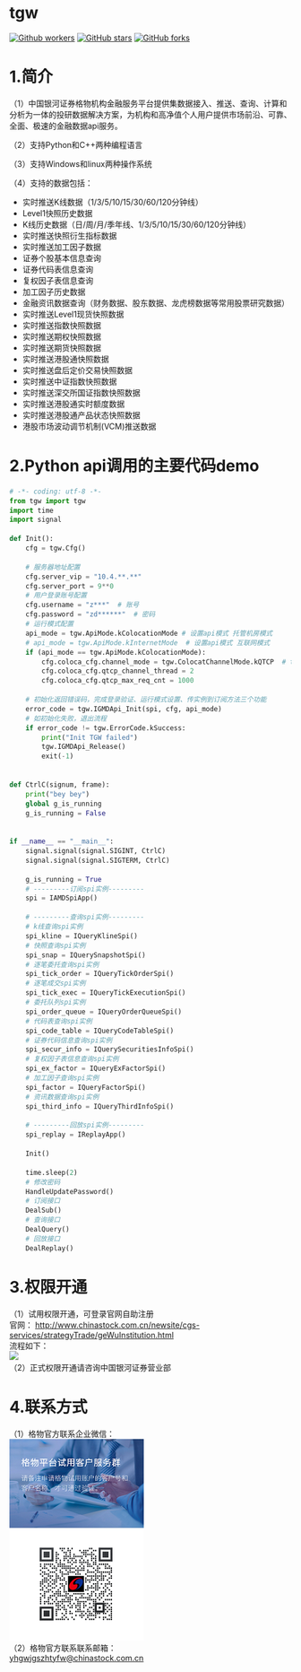 # tgw<br>
[![Github workers](https://img.shields.io/github/watchers/tgw2023/tgw.svg?style=social&label=Watchers&)](https://github.com/tgw2023/tgw/watchers)
[![GitHub stars](https://img.shields.io/github/stars/tgw2023/tgw.svg?style=social&label=Star&)](https://github.com/tgw2023/tgw/stargazers)
[![GitHub forks](https://img.shields.io/github/forks/tgw2023/tgw.svg?style=social&label=Fork&)](https://github.com/tgw2023/tgw/fork)

# 1.简介
（1）中国银河证券格物机构金融服务平台提供集数据接入、推送、查询、计算和分析为一体的投研数据解决方案，为机构和高净值个人用户提供市场前沿、可靠、全面、极速的金融数据api服务。 	<br/>

（2）支持Python和C++两种编程语言 	<br/>

（3）支持Windows和linux两种操作系统 	<br/>

（4）支持的数据包括： 	<br/>
*   实时推送K线数据（1/3/5/10/15/30/60/120分钟线）<br> 
*   Level1快照历史数据
*   K线历史数据（日/周/月/季年线、1/3/5/10/15/30/60/120分钟线）<br> 
*   实时推送快照衍生指标数据<br> 
*   实时推送加工因子数据<br> 
*   证券个股基本信息查询<br> 
*   证券代码表信息查询<br> 
*   复权因子表信息查询<br> 
*   加工因子历史数据<br> 
*   金融资讯数据查询（财务数据、股东数据、龙虎榜数据等常用股票研究数据）<br> 
*   实时推送Level1现货快照数据<br> 
*   实时推送指数快照数据<br> 
*   实时推送期权快照数据<br> 
*   实时推送期货快照数据<br> 
*   实时推送港股通快照数据<br> 
*   实时推送盘后定价交易快照数据<br> 
*   实时推送中证指数快照数据<br> 
*   实时推送深交所国证指数快照数据<br> 
*   实时推送港股通实时额度数据<br> 
*   实时推送港股通产品状态快照数据<br> 
*   港股市场波动调节机制(VCM)推送数据<br> 

# 2.Python api调用的主要代码demo
```python
# -*- coding: utf-8 -*-
from tgw import tgw
import time
import signal

def Init():
    cfg = tgw.Cfg()

    # 服务器地址配置
    cfg.server_vip = "10.4.**.**"
    cfg.server_port = 9**0
    # 用户登录账号配置
    cfg.username = "z***"  # 账号
    cfg.password = "zd******"  # 密码
    # 运行模式配置
    api_mode = tgw.ApiMode.kColocationMode # 设置api模式 托管机房模式
    # api_mode = tgw.ApiMode.kInternetMode  # 设置api模式 互联网模式
    if (api_mode == tgw.ApiMode.kColocationMode):
        cfg.coloca_cfg.channel_mode = tgw.ColocatChannelMode.kQTCP  # tcp查询模式
        cfg.coloca_cfg.qtcp_channel_thread = 2
        cfg.coloca_cfg.qtcp_max_req_cnt = 1000

    # 初始化返回错误码，完成登录验证、运行模式设置、传实例到订阅方法三个功能
    error_code = tgw.IGMDApi_Init(spi, cfg, api_mode)
    # 如初始化失败，退出流程
    if error_code != tgw.ErrorCode.kSuccess:
        print("Init TGW failed")
        tgw.IGMDApi_Release()
        exit(-1)


def CtrlC(signum, frame):
    print("bey bey")
    global g_is_running
    g_is_running = False


if __name__ == "__main__":
    signal.signal(signal.SIGINT, CtrlC)
    signal.signal(signal.SIGTERM, CtrlC)

    g_is_running = True
    # ---------订阅spi实例---------
    spi = IAMDSpiApp()

    # ---------查询spi实例---------
    # k线查询spi实例
    spi_kline = IQueryKlineSpi()
    # 快照查询spi实例
    spi_snap = IQuerySnapshotSpi()
    # 逐笔委托查询spi实例
    spi_tick_order = IQueryTickOrderSpi()
    # 逐笔成交spi实例
    spi_tick_exec = IQueryTickExecutionSpi()
    # 委托队列spi实例
    spi_order_queue = IQueryOrderQueueSpi()
    # 代码表查询spi实例
    spi_code_table = IQueryCodeTableSpi()
    # 证券代码信息查询spi实例
    spi_secur_info = IQuerySecuritiesInfoSpi()
    # 复权因子表信息查询spi实例
    spi_ex_factor = IQueryExFactorSpi()
    # 加工因子查询spi实例
    spi_factor = IQueryFactorSpi()
    # 资讯数据查询spi实例
    spi_third_info = IQueryThirdInfoSpi()

    # ---------回放spi实例---------
    spi_replay = IReplayApp()

    Init()

    time.sleep(2)
    # 修改密码
    HandleUpdatePassword()
    # 订阅接口
    DealSub()
    # 查询接口
    DealQuery()
    # 回放接口
    DealReplay()
```
# 3.权限开通
（1）试用权限开通，可登录官网自助注册<br/>
   官网： http://www.chinastock.com.cn/newsite/cgs-services/strategyTrade/geWuInstitution.html <br/>
   流程如下：<br/>
                       ![](https://github.com/tgw2023/tgw/blob/main/picture/%E8%AF%95%E7%94%A8%E8%B4%A6%E6%88%B7%E5%BC%80%E9%80%9A%E6%B5%81%E7%A8%8B.jpg) <br> 
（2）正式权限开通请咨询中国银河证券营业部<br/>
# 4.联系方式
（1）格物官方联系企业微信：<br/>
             ![](https://github.com/tgw2023/tgw/blob/main/picture/%E4%BC%81%E4%B8%9A%E5%BE%AE%E4%BF%A1%E6%B4%BB%E7%A0%81.png) <br> 
（2）格物官方联系联系邮箱：<br/>
     yhgwjgszhtyfw@chinastock.com.cn<br/>
